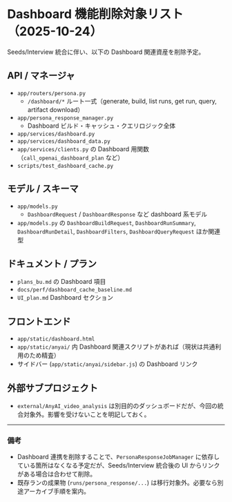 # Dashboard 機能削除対象リスト（2025-10-24）

Seeds/Interview 統合に伴い、以下の Dashboard 関連資産を削除予定。

## API / マネージャ
- `app/routers/persona.py`
  - `/dashboard/*` ルート一式（generate, build, list runs, get run, query, artifact download）
- `app/persona_response_manager.py`
  - Dashboard ビルド・キャッシュ・クエリロジック全体
- `app/services/dashboard.py`
- `app/services/dashboard_data.py`
- `app/services/clients.py` の Dashboard 用関数（`call_openai_dashboard_plan` など）
- `scripts/test_dashboard_cache.py`

## モデル / スキーマ
- `app/models.py`
  - `DashboardRequest` / `DashboardResponse` など dashboard 系モデル
- `app/models.py` の `DashboardBuildRequest`, `DashboardRunSummary`, `DashboardRunDetail`, `DashboardFilters`, `DashboardQueryRequest` ほか関連型

## ドキュメント / プラン
- `plans_bu.md` の Dashboard 項目
- `docs/perf/dashboard_cache_baseline.md`
- `UI_plan.md` Dashboard セクション

## フロントエンド
- `app/static/dashboard.html`
- `app/static/anyai/` 内 Dashboard 関連スクリプトがあれば（現状は共通利用のため精査）
- サイドバー (`app/static/anyai/sidebar.js`) の Dashboard リンク

## 外部サブプロジェクト
- `external/AnyAI_video_analysis` は別目的のダッシュボードだが、今回の統合対象外。影響を受けないことを明記しておく。

---

### 備考
- Dashboard 連携を削除することで、`PersonaResponseJobManager` に依存している箇所はなくなる予定だが、Seeds/Interview 統合後の UI からリンクがある場合は合わせて削除。
- 既存ランの成果物 (`runs/persona_response/...`) は移行対象外。必要なら別途アーカイブ手順を案内。

